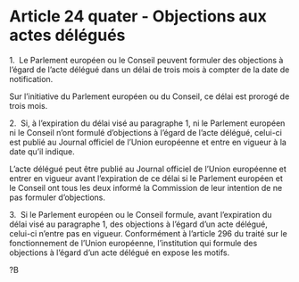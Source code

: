# Article 24 quater - Objections aux actes délégués


1.  Le Parlement européen ou le Conseil peuvent formuler des objections à l’égard de l’acte délégué dans un délai de trois mois à compter de la date de notification.

Sur l’initiative du Parlement européen ou du Conseil, ce délai est prorogé de trois mois.

2.  Si, à l’expiration du délai visé au paragraphe 1, ni le Parlement européen ni le Conseil n’ont formulé d’objections à l’égard de l’acte délégué, celui-ci est publié au Journal officiel de l’Union européenne et entre en vigueur à la date qu’il indique.

L’acte délégué peut être publié au Journal officiel de l’Union européenne et entrer en vigueur avant l’expiration de ce délai si le Parlement européen et le Conseil ont tous les deux informé la Commission de leur intention de ne pas formuler d’objections.

3.  Si le Parlement européen ou le Conseil formule, avant l’expiration du délai visé au paragraphe 1, des objections à l’égard d’un acte délégué, celui-ci n’entre pas en vigueur. Conformément à l’article 296 du traité sur le fonctionnement de l’Union européenne, l’institution qui formule des objections à l’égard d’un acte délégué en expose les motifs.

?B
